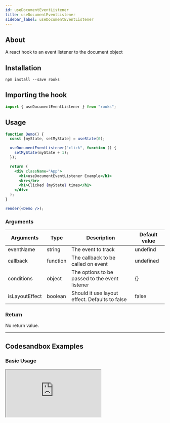 ```yaml
---
id: useDocumentEventListener
title: useDocumentEventListener
sidebar_label: useDocumentEventListener
---
```


## About

A react hook to an event listener to the document object

[//]: # "Main"

## Installation

    npm install --save rooks

## Importing the hook

```javascript
import { useDocumentEventListener } from "rooks";
```

## Usage

```jsx
function Demo() {
  const [myState, setMyState] = useState(0);

  useDocumentEventListener("click", function () {
    setMyState(myState + 1);
  });

  return (
    <div className="App">
      <h1>useDocumentEventListener Example</h1>
      <br></br>
      <h1>Clicked {myState} times</h1>
    </div>
  );
}

render(<Demo />);
```

### Arguments

| Arguments      | Type     | Description                                    | Default value |
|----------------|----------|------------------------------------------------|---------------|
| eventName      | string   | The event to track                             | undefind      |
| callback       | function | The callback to be called on event             | undefined     |
| conditions     | object   | The options to be passed to the event listener | {}            |
| isLayoutEffect | boolean  | Should it use layout effect. Defaults to false | false         |

### Return

No return value.

---

## Codesandbox Examples

### Basic Usage

<iframe src="https://codesandbox.io/embed/usedocumenteventlistener-ebpcc?fontsize=14&hidenavigation=1&theme=dark"
  style={{
    width: "100%",
    height: 500,
    border: 0,
    borderRadius: 4,
    overflow: "hidden"
  }} 
  title="useDocumentEventListener"
  allow="accelerometer; ambient-light-sensor; camera; encrypted-media; geolocation; gyroscope; hid; microphone; midi; payment; usb; vr; xr-spatial-tracking"
  sandbox="allow-forms allow-modals allow-popups allow-presentation allow-same-origin allow-scripts"
/>

## Join Bhargav's discord server

You can click on the floating discord icon at the bottom right of the screen and talk to us in our server.
